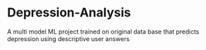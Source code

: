# Depression-Analysis
A multi model ML project trained on original data base that predicts depression using descriptive user answers
